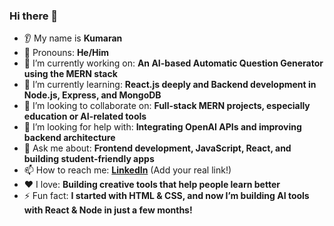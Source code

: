 
### Hi there 👋

* 👂 My name is **Kumaran**
* 👨 Pronouns: **He/Him**
* 🔭 I’m currently working on: **An AI-based Automatic Question Generator using the MERN stack**
* 🌱 I’m currently learning: **React.js deeply and Backend development in Node.js, Express, and MongoDB**
* 🤝 I’m looking to collaborate on: **Full-stack MERN projects, especially education or AI-related tools**
* 🤔 I’m looking for help with: **Integrating OpenAI APIs and improving backend architecture**
* 💬 Ask me about: **Frontend development, JavaScript, React, and building student-friendly apps**
* 📫 How to reach me: **[LinkedIn](www.linkedin.com/in/kumaran-developer)** (Add your real link!)
* ❤️ I love: **Building creative tools that help people learn better**
* ⚡ Fun fact: **I started with HTML & CSS, and now I’m building AI tools with React & Node in just a few months!**

